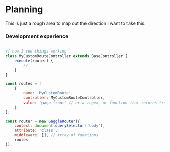 # Planning

This is just a rough area to map out the direction I want to take this.


### Development experience
```js

// how I see things working
class MyCustomRouteController extends BaseController {
    execute(router) {
        //
    }
}

const routes = [
    {
        name: 'MyCustomRoute',
        controller: MyCustomRouteController,
        value: 'page-front' // or a regex, or function that returns true/false
    }
];

const router = new GaggleRouter({
    context: document.querySelector('body'),
    attribute: 'class',
    middleware: [], // Array of functions
    routes
});
```
